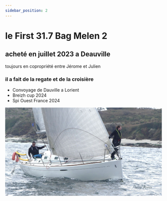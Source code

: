 ```yaml
---
sidebar_position: 2
---
```


 # le First 31.7 Bag Melen 2

 ## acheté en juillet 2023 a Deauville
 toujours en copropriété entre Jérome et Julien
 ### il a fait de la regate et de la croisière


  * Convoyage de Dauville a Lorient
  * Breizh cup 2024
  * Spi Ouest France 2024
  

  ![mon bate](/img/f1.jpg "Breizh Cup 2024")